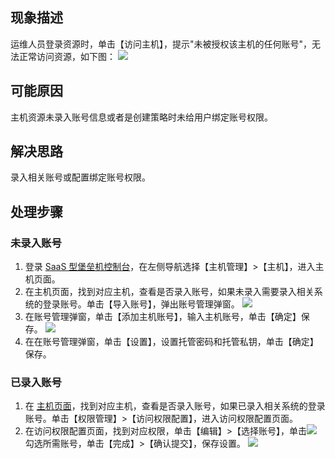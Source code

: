 ## 现象描述
运维人员登录资源时，单击【访问主机】，提示"未被授权该主机的任何账号"，无法正常访问资源，如下图：
![](https://main.qcloudimg.com/raw/d3c9c93717983ef211a7127873f8f7ba.png)

## 可能原因
主机资源未录入账号信息或者是创建策略时未给用户绑定账号权限。


## 解决思路
录入相关账号或配置绑定账号权限。

## 处理步骤
### 未录入账号
1. 登录 [ SaaS 型堡垒机控制台](https://console.cloud.tencent.com/bh)，在左侧导航选择【主机管理】>【主机】，进入主机页面。
2. 在主机页面，找到对应主机，查看是否录入账号，如果未录入需要录入相关系统的登录账号。单击【导入账号】，弹出账号管理弹窗。
![](https://main.qcloudimg.com/raw/064257c74872c71374b2c662d9bd51b4.png)
3. 在账号管理弹窗，单击【添加主机账号】，输入主机账号，单击【确定】保存。
![](https://main.qcloudimg.com/raw/dbbfa98254026c4f0e6899ab2087538b.png)
4. 在在账号管理弹窗，单击【设置】，设置托管密码和托管私钥，单击【确定】保存。 

### 已录入账号
1. 在 [主机页面](https://console.cloud.tencent.com/bh/host)，找到对应主机，查看是否录入账号，如果已录入相关系统的登录账号。单击【权限管理】>【访问权限配置】，进入访问权限配置页面。
2. 在访问权限配置页面，找到对应权限，单击【编辑】>【选择账号】，单击![](https://main.qcloudimg.com/raw/b62e8d7af6e24196aadd5546630f6a60.png)勾选所需账号，单击【完成】>【确认提交】，保存设置。
![](https://main.qcloudimg.com/raw/7c2c2b45367343eebd2af8654b055ea6.png)
